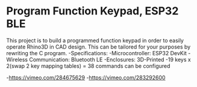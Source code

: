 # Program Function Keypad, ESP32 BLE 
This project is to build a programmed function keypad in order to easily operate Rhino3D in CAD design. This can be tailored for your purposes by rewriting the C program.
-Specifications:
-Microcontroller: ESP32 DevKit
-Wireless Communication: Bluetooth LE
-Enclosures: 3D-Printed
-19 keys x 2(swap 2 key mapping tables) = 38 commands can be configured

-https://vimeo.com/284675629 
-https://vimeo.com/283292600 

